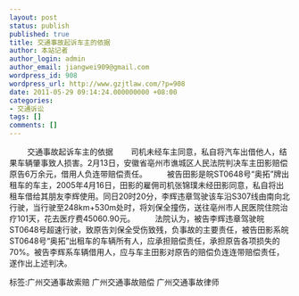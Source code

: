 ```yaml
---
layout: post
status: publish
published: true
title: 交通事故起诉车主的依据
author: 本站记者
author_login: admin
author_email: jiangwei909@gmail.com
wordpress_id: 908
wordpress_url: http://www.gzjtlaw.com/?p=908
date: 2011-05-29 09:14:24.000000000 +08:00
categories:
- 交通诉讼
tags: []
comments: []
---
```

　　 交通事故起诉车主的依据　　 司机未经车主同意，私自将汽车出借他人，结果车辆肇事致人损害。2月13日，安徽省亳州市谯城区人民法院判决车主田影赔偿原告6万余元，借用人负连带赔偿责任。 　　 被告田影是皖ST0648号&ldquo;奥拓&rdquo;牌出租车的车主，2005年4月16日，田影的雇佣司机张锦璞未经田影同意，私自将出租车借给其朋友李辉使用。同日20时20分，李辉违章驾驶该车沿S307线由南向北行驶，当行驶至248km+530m处时，将刘保全撞伤，送往亳州市人民医院住院治疗101天，花去医疗费45060.90元。 　　 法院认为，被告李辉违章驾驶皖ST0648号超速行驶，致原告刘保全受伤致残，负事故的主要责任，被告田影系皖ST0648号&ldquo;奥拓&rdquo;出租车的车辆所有人，应承担赔偿责任，承担原告各项损失的70%。被告李辉系车辆借用人，应与车主田影对原告的赔偿负连连带赔偿责任，遂作出上述判决。 标签:广州交通事故索赔 广州交通事故赔偿 广州交通事故律师
